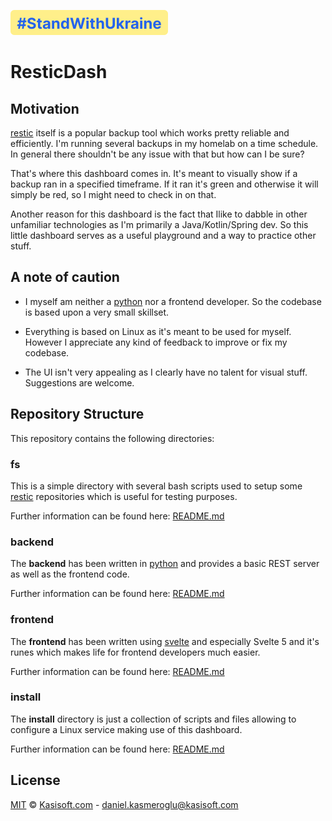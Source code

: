 [![StandWithUkraine][ukraine-svg]][ukraine-readme]

# ResticDash

## Motivation

[restic] itself is a popular backup tool which works pretty reliable and efficiently.
I'm running several backups in my homelab on a time schedule.
In general there shouldn't be any issue with that but how can I be sure?

That's where this dashboard comes in. It's meant to visually show if a backup ran in a specified timeframe. If it ran it's green and otherwise it will simply be red, so I might need to check in on that.

Another reason for this dashboard is the fact that Ilike to dabble in other unfamiliar technologies as I'm primarily a Java/Kotlin/Spring dev.
So this little dashboard serves as a useful playground and a way to practice other stuff.


## A note of caution

* I myself am neither a [python] nor a frontend developer. So the codebase is based upon a very small skillset.

* Everything is based on Linux as it's meant to be used for myself. However I appreciate any kind of feedback to improve or fix my codebase.

* The UI isn't very appealing as I clearly have no talent for visual stuff. Suggestions are welcome.



## Repository Structure

This repository contains the following directories:


### fs

This is a simple directory with several bash scripts used to setup some [restic] repositories which is useful for testing purposes.

Further information can be found here: [README.md](./fs/README.md)


### backend

The __backend__ has been written in [python] and provides a basic REST server as well as the frontend code.

Further information can be found here: [README.md](./backend/README.md)


### frontend

The __frontend__ has been written using [svelte] and especially Svelte 5 and it's runes which makes life for frontend developers much easier.

Further information can be found here: [README.md](./frontend/README.md)


### install

The __install__ directory is just a collection of scripts and files allowing to configure a Linux service making use of this dashboard.

Further information can be found here: [README.md](./install/README.md)


## License

[MIT][license] © [Kasisoft.com] - <daniel.kasmeroglu@kasisoft.com>


[arktype]: https://arktype.io/
[axios]: https://axios-http.com/docs/intro
[flask]: https://flask.palletsprojects.com/en/3.0.x/
[flowbite]: https://flowbite.com/
[kasisoft.com]: https://kasisoft.com
[license]: ./LICENSE
[pex]: https://docs.pex-tool.org/
[pnpm]: https://pnpm.io/
[python]: https://www.python.org/
[restic]: https://restic.net/
[resticpy]: https://github.com/mtlynch/resticpy
[svelte]: https://svelte.dev/
[tailwindcss]: https://tailwindcss.com/
[typescript]: https://www.typescriptlang.org/
[vite]: https://vitejs.dev/
[yaml]: https://yaml.org/

[ukraine-readme]: https://github.com/vshymanskyy/StandWithUkraine/blob/main/docs/README.md
[ukraine-svg]: https://raw.githubusercontent.com/vshymanskyy/StandWithUkraine/main/badges/StandWithUkraine.svg